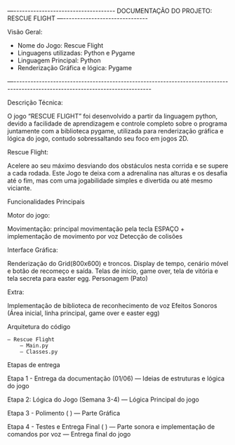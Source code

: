 —------------------------------------
DOCUMENTAÇÃO DO PROJETO: RESCUE FLIGHT
—------------------------------

Visão Geral:
- Nome do Jogo: Rescue Flight
- Linguagens utilizadas: Python e Pygame
- Linguagem Principal: Python
- Renderização Gráfica e lógica: Pygame
  
—-------------------------------------------------------------------------------------------------------------------------------

Descrição Técnica:

O jogo “RESCUE FLIGHT” foi desenvolvido a partir da linguagem python, devido a facilidade de aprendizagem e controle completo sobre o programa juntamente com a biblioteca pygame, utilizada para renderização gráfica e lógica do jogo, contudo sobressaltando seu foco em jogos 2D. 

Rescue Flight:

Acelere ao seu máximo desviando dos obstáculos nesta corrida e se supere a cada rodada. Este Jogo te deixa com a adrenalina nas alturas e os desafia até o fim, mas com uma jogabilidade simples e divertida ou até mesmo viciante. 

Funcionalidades Principais

Motor do jogo:

Movimentação: principal movimentação pela tecla ESPAÇO + implementação de movimento por voz
Detecção de colisões

Interface Gráfica:

Renderização do Grid(800x600) e troncos.
Display de tempo, cenário móvel e botão de recomeço e saída.
Telas de início, game over, tela de vitória e tela secreta para easter egg.
Personagem (Pato)


Extra:

Implementação de biblioteca de reconhecimento de voz
Efeitos Sonoros (Área inicial, linha principal, game over e easter egg)

Arquitetura do código

	— Rescue Flight
		— Main.py	
		— Classes.py 

Etapas de entrega

  Etapa 1 - Entrega da documentação (01/06)
		— Ideias de estruturas e lógica do jogo

  Etapa 2: Lógica do Jogo (Semana 3-4)
        — Lógica Principal do jogo

  Etapa 3 - Polimento ( )
			  — Parte Gráfica

  Etapa 4 - Testes e Entrega Final ( )
			  — Parte sonora e implementação de comandos por voz
			  — Entrega final do jogo


